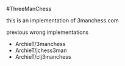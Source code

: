 #ThreeManChess

this is an implementation of 3manchess.com

previous wrong implementations

 - ArchieT/3manchess
 - ArchieT/jchess3man
 - ArchieT/clj3manchess
